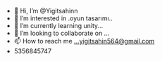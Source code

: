 - 👋 Hi, I’m @Yigitsahinn
- 👀 I’m interested in .oyun tasarımı..
- 🌱 I’m currently learning unity...
- 💞️ I’m looking to collaborate on ...
- 📫 How to reach me ...yigitsahin564@gmail.com
- 5356845747

<!---
Yigitsahinn/Yigitsahinn is a ✨ special ✨ repository because its `README.md` (this file) appears on your GitHub profile.
You can click the Preview link to take a look at your changes.
--->

